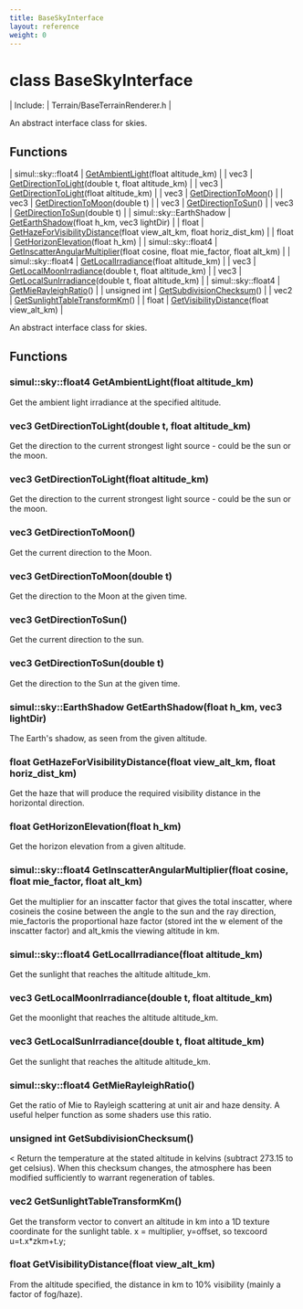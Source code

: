 ```yaml
---
title: BaseSkyInterface
layout: reference
weight: 0
---
```

class BaseSkyInterface
===

| Include: | Terrain/BaseTerrainRenderer.h |

An abstract interface class for skies.
  


Functions
---

| simul::sky::float4 | [GetAmbientLight](#GetAmbientLight)(float altitude_km) |
| vec3 | [GetDirectionToLight](#GetDirectionToLight)(double t, float altitude_km) |
| vec3 | [GetDirectionToLight](#GetDirectionToLight)(float altitude_km) |
| vec3 | [GetDirectionToMoon](#GetDirectionToMoon)() |
| vec3 | [GetDirectionToMoon](#GetDirectionToMoon)(double t) |
| vec3 | [GetDirectionToSun](#GetDirectionToSun)() |
| vec3 | [GetDirectionToSun](#GetDirectionToSun)(double t) |
| simul::sky::EarthShadow | [GetEarthShadow](#GetEarthShadow)(float h_km, vec3 lightDir) |
| float | [GetHazeForVisibilityDistance](#GetHazeForVisibilityDistance)(float view_alt_km, float horiz_dist_km) |
| float | [GetHorizonElevation](#GetHorizonElevation)(float h_km) |
| simul::sky::float4 | [GetInscatterAngularMultiplier](#GetInscatterAngularMultiplier)(float cosine, float mie_factor, float alt_km) |
| simul::sky::float4 | [GetLocalIrradiance](#GetLocalIrradiance)(float altitude_km) |
| vec3 | [GetLocalMoonIrradiance](#GetLocalMoonIrradiance)(double t, float altitude_km) |
| vec3 | [GetLocalSunIrradiance](#GetLocalSunIrradiance)(double t, float altitude_km) |
| simul::sky::float4 | [GetMieRayleighRatio](#GetMieRayleighRatio)() |
| unsigned int | [GetSubdivisionChecksum](#GetSubdivisionChecksum)() |
| vec2 | [GetSunlightTableTransformKm](#GetSunlightTableTransformKm)() |
| float | [GetVisibilityDistance](#GetVisibilityDistance)(float view_alt_km) |

An abstract interface class for skies.
  


Functions
---

### <a name="GetAmbientLight"/>simul::sky::float4 GetAmbientLight(float altitude_km)
Get the ambient light irradiance at the specified altitude.

### <a name="GetDirectionToLight"/>vec3 GetDirectionToLight(double t, float altitude_km)
Get the direction to the current strongest light source - could be the sun or the moon.

### <a name="GetDirectionToLight"/>vec3 GetDirectionToLight(float altitude_km)
Get the direction to the current strongest light source - could be the sun or the moon.

### <a name="GetDirectionToMoon"/>vec3 GetDirectionToMoon()
Get the current direction to the Moon.

### <a name="GetDirectionToMoon"/>vec3 GetDirectionToMoon(double t)
Get the direction to the Moon at the given time.

### <a name="GetDirectionToSun"/>vec3 GetDirectionToSun()
Get the current direction to the sun.

### <a name="GetDirectionToSun"/>vec3 GetDirectionToSun(double t)
Get the direction to the Sun at the given time.

### <a name="GetEarthShadow"/>simul::sky::EarthShadow GetEarthShadow(float h_km, vec3 lightDir)
The Earth's shadow, as seen from the given altitude.

### <a name="GetHazeForVisibilityDistance"/>float GetHazeForVisibilityDistance(float view_alt_km, float horiz_dist_km)
Get the haze that will produce the required visibility distance in the horizontal direction.

### <a name="GetHorizonElevation"/>float GetHorizonElevation(float h_km)
Get the horizon elevation from a given altitude.

### <a name="GetInscatterAngularMultiplier"/>simul::sky::float4 GetInscatterAngularMultiplier(float cosine, float mie_factor, float alt_km)
Get the multiplier for an inscatter factor that gives the total inscatter, where cosineis the cosine between
the angle to the sun and the ray direction, mie_factoris the proportional haze factor (stored int the w element of the inscatter factor)
and alt_kmis the viewing altitude in km.

### <a name="GetLocalIrradiance"/>simul::sky::float4 GetLocalIrradiance(float altitude_km)
Get the sunlight that reaches the altitude altitude_km.

### <a name="GetLocalMoonIrradiance"/>vec3 GetLocalMoonIrradiance(double t, float altitude_km)
Get the moonlight that reaches the altitude altitude_km.

### <a name="GetLocalSunIrradiance"/>vec3 GetLocalSunIrradiance(double t, float altitude_km)
Get the sunlight that reaches the altitude altitude_km.

### <a name="GetMieRayleighRatio"/>simul::sky::float4 GetMieRayleighRatio()
Get the ratio of Mie to Rayleigh scattering at unit air and haze density. A useful helper function as some shaders use this ratio.

### <a name="GetSubdivisionChecksum"/>unsigned int GetSubdivisionChecksum()
< Return the temperature at the stated altitude in kelvins (subtract 273.15 to get celsius).
When this checksum changes, the atmosphere has been modified sufficiently to warrant regeneration of tables.

### <a name="GetSunlightTableTransformKm"/>vec2 GetSunlightTableTransformKm()
Get the transform vector to convert an altitude in km into a 1D texture coordinate for the sunlight table. x = multiplier, y=offset, so texcoord u=t.x*zkm+t.y;

### <a name="GetVisibilityDistance"/>float GetVisibilityDistance(float view_alt_km)
From the altitude specified, the distance in km to 10% visibility (mainly a factor of fog/haze).
